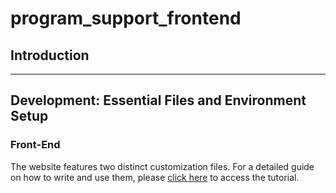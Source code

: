 # program_support_frontend

## Introduction

---

## Development: Essential Files and Environment Setup

### Front-End

The website features two distinct customization files. For a detailed guide on how to write and use them, please [click here](https://docs.google.com/document/d/12tyInR8hcHN3QSnFdj-3iuF3VUZldVw9KjV0NjFBORo/edit?usp=sharing) to access the tutorial.
